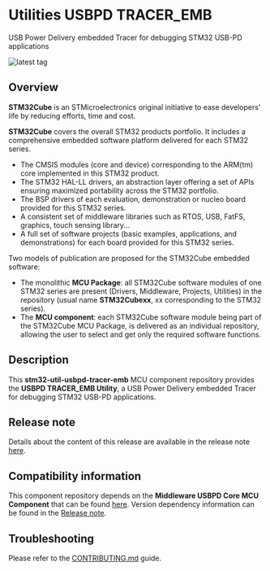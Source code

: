 # Utilities USBPD TRACER_EMB
USB Power Delivery embedded Tracer for debugging STM32 USB-PD applications

![latest tag](https://img.shields.io/github/v/tag/STMicroelectronics/stm32-util-usbpd-tracer-emb.svg?color=brightgreen)

## Overview

**STM32Cube** is an STMicroelectronics original initiative to ease developers' life by reducing efforts, time and cost.

**STM32Cube** covers the overall STM32 products portfolio. It includes a comprehensive embedded software platform delivered for each STM32 series.
   * The CMSIS modules (core and device) corresponding to the ARM(tm) core implemented in this STM32 product.
   * The STM32 HAL-LL drivers, an abstraction layer offering a set of APIs ensuring maximized portability across the STM32 portfolio.
   * The BSP drivers of each evaluation, demonstration or nucleo board provided for this STM32 series.
   * A consistent set of middleware libraries such as RTOS, USB, FatFS, graphics, touch sensing library...
   * A full set of software projects (basic examples, applications, and demonstrations) for each board provided for this STM32 series.

Two models of publication are proposed for the STM32Cube embedded software:
   * The monolithic **MCU Package**: all STM32Cube software modules of one STM32 series are present (Drivers, Middleware, Projects, Utilities) in the repository (usual name **STM32Cubexx**, xx corresponding to the STM32 series).
   * The **MCU component**: each STM32Cube software module being part of the STM32Cube MCU Package, is delivered as an individual repository, allowing the user to select and get only the required software functions.

## Description

This **stm32-util-usbpd-tracer-emb** MCU component repository provides the **USBPD TRACER_EMB Utility**, a USB Power Delivery embedded Tracer for debugging STM32 USB-PD applications.

## Release note

Details about the content of this release are available in the release note [here](https://htmlpreview.github.io/?https://github.com/STMicroelectronics/stm32-util-usbpd-tracer-emb/blob/main/Release_Notes.html).

## Compatibility information

This component repository depends on the **Middleware USBPD Core MCU Component** that can be found [here](https://github.com/STMicroelectronics/stm32-mw-usbpd-core).
Version dependency information can be found in the [Release note](https://github.com/STMicroelectronics/stm32-util-usbpd-tracer-emb#release-note).

## Troubleshooting

Please refer to the [CONTRIBUTING.md](CONTRIBUTING.md) guide.

